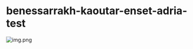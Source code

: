 # benessarrakh-kaoutar-enset-adria-test

![img.png](C:\Users\maroc\Desktop\benessarrakh-kaoutar-enset-adria-test\img.png)
